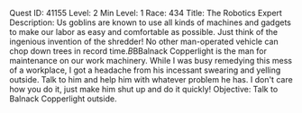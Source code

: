 Quest ID: 41155
Level: 2
Min Level: 1
Race: 434
Title: The Robotics Expert
Description: Us goblins are known to use all kinds of machines and gadgets to make our labor as easy and comfortable as possible. Just think of the ingenious invention of the shredder! No other man-operated vehicle can chop down trees in record time.$B$BBalnack Copperlight is the man for maintenance on our work machinery. While I was busy remedying this mess of a workplace, I got a headache from his incessant swearing and yelling outside. Talk to him and help him with whatever problem he has. I don't care how you do it, just make him shut up and do it quickly!
Objective: Talk to Balnack Copperlight outside.
